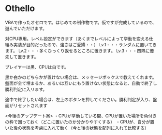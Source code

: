 # Othello
VBAで作ったオセロです。はじめての制作物です。仮ですが完成しているので、遊んでいただけます。

対CPU専用。レベル設定ができます（あくまでレベルによって挙動を変える仕組み実装が目的だったので、強さはご愛嬌・・）
Lv.1・・・ランダムに置いてきます。
Lv.2・・・多くひっくり返せるところに置きます。
Lv.3・・・四隅に優先して置きます。

プレイヤーは黒、CPUは白です。

黒か白かのどちらかが置けない場合は、メッセージボックスで教えてくれます。盤面が全て埋まるか、あるいは互いにもう置けない状態になると、自動で終了し勝利判定に入リます。

途中で終了したい場合は、左上の<Reset>ボタンを押してください。勝利判定が入り、盤面がリセットされます


<今後のアップデート案>
・CPUが挙動している間、CPUが置いた場所を色付きの枠で囲っておく（どこに置いたのか分かりやすくする）
・CPUが、自分が置いた後の状態を考慮に入れて動く（今と後の状態を配列に入れて比較する）
